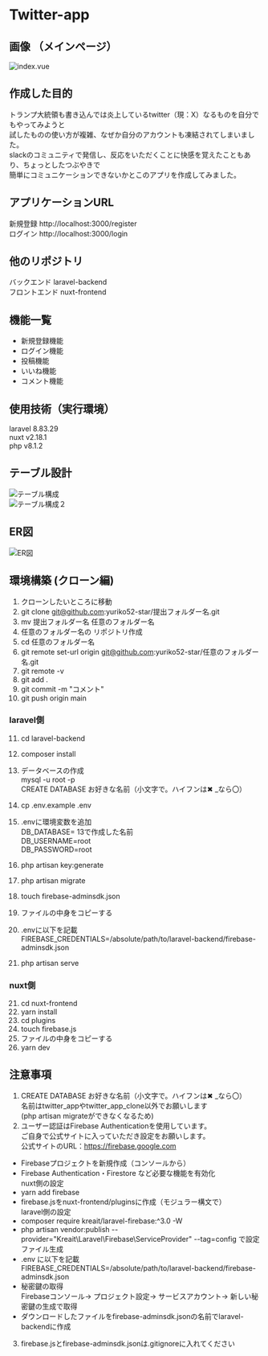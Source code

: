 # Twitter-app   
## 画像  （メインページ）  
![index.vue](./images/index.vue.png)
  
## 作成した目的  
トランプ大統領も書き込んでは炎上しているtwitter（現：X）なるものを自分でもやってみようと  
試したものの使い方が複雑、なぜか自分のアカウントも凍結されてしまいました。  
slackのコミュニティで発信し、反応をいただくことに快感を覚えたこともあり、ちょっとしたつぶやきで  
簡単にコミュニケーションできないかとこのアプリを作成してみました。
## アプリケーションURL  
 新規登録  http://localhost:3000/register  
 ログイン  http://localhost:3000/login  


## 他のリポジトリ  
  バックエンド laravel-backend  
  フロントエンド nuxt-frontend  
## 機能一覧  
- 新規登録機能  
- ログイン機能  
- 投稿機能  
- いいね機能  
- コメント機能  

## 使用技術（実行環境）  
  laravel 8.83.29  
  nuxt v2.18.1  
  php  v8.1.2  
    
## テーブル設計  
![テーブル構成](./images/table1.png)  
![テーブル構成２](./images/table2.png)  

  
## ER図  
![ER図](./images/erd3.png) 

## 環境構築  (クローン編)　　

1. クローンしたいところに移動  
2. git clone git@github.com:yuriko52-star/提出フォルダー名.git  
3. mv 提出フォルダー名 任意のフォルダー名  
4. 任意のフォルダー名の リポジトリ作成  
5. cd  任意のフォルダー名  
6. git remote set-url origin git@github.com:yuriko52-star/任意のフォルダー名.git  
7. git remote -v  
8. git add .  
9. git commit -m "コメント"  
10. git push origin main  

### laravel側  
11. cd laravel-backend  
12. composer install  
13. データベースの作成  
    mysql -u root -p  
    CREATE DATABASE  お好きな名前（小文字で。ハイフンは✖ _なら〇）   
     
14. cp .env.example .env  
15. .envに環境変数を追加  
    DB_DATABASE= 13で作成した名前  
    DB_USERNAME=root  
    DB_PASSWORD=root  
16. php artisan key:generate  
17. php artisan migrate
18. touch firebase-adminsdk.json   
 
19. ファイルの中身をコピーする  
20. .envに以下を記載  
    FIREBASE_CREDENTIALS=/absolute/path/to/laravel-backend/firebase-adminsdk.json
21. php artisan serve  

### nuxt側  
21. cd nuxt-frontend  
22. yarn install  
23. cd plugins  
24. touch firebase.js  
25. ファイルの中身をコピーする  
26. yarn dev  

## 注意事項  
1. CREATE DATABASE  お好きな名前（小文字で。ハイフンは✖ _なら〇）  
  名前はtwitter_appやtwitter_app_clone以外でお願いします  
  (php artisan migrateができなくなるため)  
2. ユーザー認証はFirebase Authenticationを使用しています。  
  ご自身で公式サイトに入っていただき設定をお願いします。  
  公式サイトのURL：https://firebase.google.com  
  - Firebaseプロジェクトを新規作成（コンソールから）  
  - Firebase Authentication・Firestore など必要な機能を有効化  
  nuxt側の設定  
  - yarn add firebase
  - firebase.jsをnuxt-frontend/pluginsに作成（モジュラー構文で）   
  laravel側の設定  
  - composer require kreait/laravel-firebase:^3.0 -W  
  - php artisan vendor:publish --provider="Kreait\Laravel\Firebase\ServiceProvider" --tag=config で設定ファイル生成  
  - .env に以下を記載  
    FIREBASE_CREDENTIALS=/absolute/path/to/laravel-backend/firebase-adminsdk.json  
  - 秘密鍵の取得  
     Firebaseコンソール-> プロジェクト設定-> サービスアカウント-> 新しい秘密鍵の生成で取得  
  - ダウンロードしたファイルをfirebase-adminsdk.jsonの名前でlaravel-backendに作成  
3. firebase.jsとfirebase-adminsdk.jsonは.gitignoreに入れてください  
  
   






